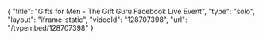 {
    "title": "Gifts for Men - The Gift Guru Facebook Live Event",
    "type": "solo",
    "layout": "iframe-static",
    "videoId": "128707398",
    "url": "\/tvpembed\/128707398"
}